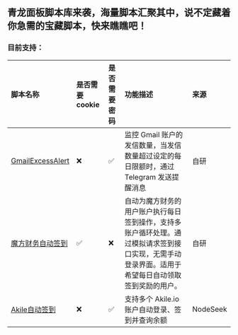 ## 青龙面板脚本库来袭，海量脚本汇聚其中，说不定藏着你急需的宝藏脚本，快来瞧瞧吧！

### 目前支持：
| 脚本名称  | 是否需要cookie | 是否需要密码 | 功能描述 | 来源 |
| :---- | :--------- | :----- | :---- | :---- |
| [GmailExcessAlert](//github.com/QiQuWa/QingLong/tree/main/Gmail "GmailExcessAlert") | ❌ | ✅ | 监控 Gmail 账户的发信数量，当发信数量超过设定的每日限额时，通过 Telegram 发送提醒消息 | 自研 |
| [魔方财务自动签到](//github.com/QiQuWa/QingLong/tree/main/ZJMF) | ✅ | ❌ | 自动为魔方财务的用户账户执行每日签到操作，支持多账户循环处理。通过模拟请求签到接口实现，无需手动登录界面。适用于希望每日自动领取签到奖励的用户。 | 自研 |
| [Akile自动签到](//github.com/QiQuWa/QingLong/tree/main/Akile) | ❌ | ✅ | 支持多个 Akile.io 账户自动登录、签到并查询余额 | NodeSeek |

